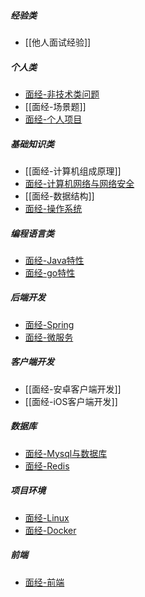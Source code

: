 ##### 经验类
- [[他人面试经验]]
##### 个人类
- [面经-非技术类问题](面经-非技术类问题.md)
- [[面经-场景题]]
- [面经-个人项目](面经-个人项目.md)
##### 基础知识类
- [[面经-计算机组成原理]]
- [面经-计算机网络与网络安全](面经-计算机网络与网络安全.md)
- [[面经-数据结构]]
- [面经-操作系统](面经-操作系统.md)
##### 编程语言类
- [面经-Java特性](面经-Java特性.md)
- [面经-go特性](面经-go特性.md)
##### 后端开发
- [面经-Spring](面经-Spring.md)
- [面经-微服务](面经-微服务.md)
##### 客户端开发
- [[面经-安卓客户端开发]]
- [[面经-iOS客户端开发]]
##### 数据库
- [面经-Mysql与数据库](面经-Mysql与数据库.md)
- [面经-Redis](面经-Redis.md)
##### 项目环境
- [面经-Linux](编程/工作相关/面经-Linux.md)
- [面经-Docker](编程/工作相关/面经-Docker.md)
##### 前端
- [面经-前端](编程/工作相关/面经-前端.md)
